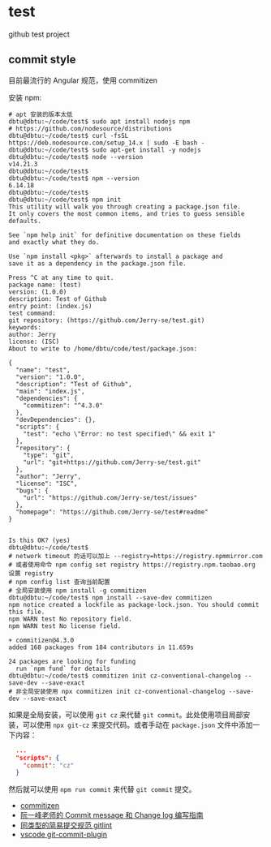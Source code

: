 # test
github test project

## commit style

目前最流行的 Angular 规范，使用 commitizen 

安装 npm:

```shell
# apt 安装的版本太低
dbtu@dbtu:~/code/test$ sudo apt install nodejs npm
# https://github.com/nodesource/distributions
dbtu@dbtu:~/code/test$ curl -fsSL https://deb.nodesource.com/setup_14.x | sudo -E bash -
dbtu@dbtu:~/code/test$ sudo apt-get install -y nodejs
dbtu@dbtu:~/code/test$ node --version
v14.21.3
dbtu@dbtu:~/code/test$ 
dbtu@dbtu:~/code/test$ npm --version
6.14.18
dbtu@dbtu:~/code/test$ 
dbtu@dbtu:~/code/test$ npm init
This utility will walk you through creating a package.json file.
It only covers the most common items, and tries to guess sensible defaults.

See `npm help init` for definitive documentation on these fields
and exactly what they do.

Use `npm install <pkg>` afterwards to install a package and
save it as a dependency in the package.json file.

Press ^C at any time to quit.
package name: (test) 
version: (1.0.0) 
description: Test of Github
entry point: (index.js) 
test command: 
git repository: (https://github.com/Jerry-se/test.git) 
keywords: 
author: Jerry
license: (ISC) 
About to write to /home/dbtu/code/test/package.json:

{
  "name": "test",
  "version": "1.0.0",
  "description": "Test of Github",
  "main": "index.js",
  "dependencies": {
    "commitizen": "^4.3.0"
  },
  "devDependencies": {},
  "scripts": {
    "test": "echo \"Error: no test specified\" && exit 1"
  },
  "repository": {
    "type": "git",
    "url": "git+https://github.com/Jerry-se/test.git"
  },
  "author": "Jerry",
  "license": "ISC",
  "bugs": {
    "url": "https://github.com/Jerry-se/test/issues"
  },
  "homepage": "https://github.com/Jerry-se/test#readme"
}


Is this OK? (yes) 
dbtu@dbtu:~/code/test$ 
# network timeout 的话可以加上 --registry=https://registry.npmmirror.com
# 或者使用命令 npm config set registry https://registry.npm.taobao.org 设置 registry
# npm config list 查询当前配置
# 全局安装使用 npm install -g commitizen
dbtu@dbtu:~/code/test$ npm install --save-dev commitizen
npm notice created a lockfile as package-lock.json. You should commit this file.
npm WARN test No repository field.
npm WARN test No license field.

+ commitizen@4.3.0
added 168 packages from 184 contributors in 11.659s

24 packages are looking for funding
  run `npm fund` for details
dbtu@dbtu:~/code/test$ commitizen init cz-conventional-changelog --save-dev --save-exact
# 非全局安装使用 npx commitizen init cz-conventional-changelog --save-dev --save-exact
```

如果是全局安装，可以使用 `git cz` 来代替 `git commit`。此处使用项目局部安装，可以使用 `npx git-cz` 来提交代码。或者手动在 `package.json` 文件中添加一下内容：

```json
  ...
  "scripts": {
    "commit": "cz"
  }
```

然后就可以使用 `npm run commit` 来代替 `git commit` 提交。

- [commitizen](https://github.com/commitizen/cz-cli)
- [阮一峰老师的 Commit message 和 Change log 编写指南](http://www.ruanyifeng.com/blog/2016/01/commit_message_change_log.html)
- [同类型的简易提交规范 gitlint](https://github.com/jorisroovers/gitlint)
- [vscode git-commit-plugin](https://marketplace.visualstudio.com/items?itemName=redjue.git-commit-plugin)
